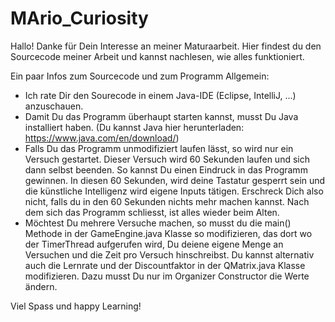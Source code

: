 # MArio_Curiosity
Hallo! Danke für Dein Interesse an meiner Maturaarbeit. Hier findest du den Sourcecode meiner Arbeit und kannst nachlesen, wie alles funktioniert.

Ein paar Infos zum Sourcecode und zum Programm Allgemein:
  - Ich rate Dir den Sourecode in einem Java-IDE (Eclipse, IntelliJ, ...) anzuschauen.
  - Damit Du das Programm überhaupt starten kannst, musst Du Java installiert haben. (Du kannst Java hier herunterladen: https://www.java.com/en/download/)
  - Falls Du das Programm unmodifiziert laufen lässt, so wird nur ein Versuch gestartet. Dieser Versuch wird 60 Sekunden laufen und sich dann selbst beenden.
    So kannst Du einen Eindruck in das Programm gewinnen. In diesen 60 Sekunden, wird deine Tastatur gesperrt sein und die künstliche Intelligenz wird eigene
    Inputs tätigen. Erschreck Dich also nicht, falls du in den 60 Sekunden nichts mehr machen kannst. Nach dem sich das Programm schliesst, ist alles wieder beim Alten.
  - Möchtest Du mehrere Versuche machen, so musst du die main() Methode in der GameEngine.java Klasse so modifizieren, das dort wo der TimerThread aufgerufen wird,
    Du deiene eigene Menge an Versuchen und die Zeit pro Versuch hinschreibst. Du kannst alternativ auch die Lernrate und der Discountfaktor in der QMatrix.java Klasse
    modifizieren. Dazu musst Du nur im Organizer Constructor die Werte ändern.
   
Viel Spass und happy Learning!
